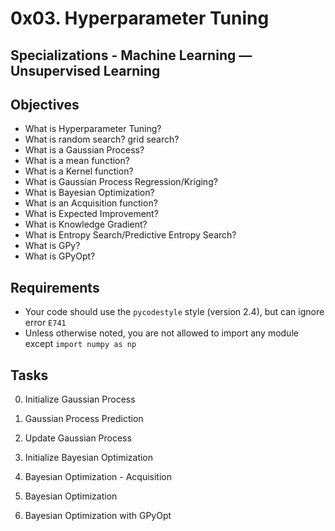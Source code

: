 # 0x03. Hyperparameter Tuning
## Specializations - Machine Learning ― Unsupervised Learning
## Objectives
* What is Hyperparameter Tuning?
* What is random search? grid search?
* What is a Gaussian Process?
* What is a mean function?
* What is a Kernel function?
* What is Gaussian Process Regression/Kriging?
* What is Bayesian Optimization?
* What is an Acquisition function?
* What is Expected Improvement?
* What is Knowledge Gradient?
* What is Entropy Search/Predictive Entropy Search?
* What is GPy?
* What is GPyOpt?

## Requirements
* Your code should use the `pycodestyle` style (version 2.4), but can ignore error `E741`
* Unless otherwise noted, you are not allowed to import any module except `import numpy as np`

## Tasks
0. Initialize Gaussian Process

1. Gaussian Process Prediction

2. Update Gaussian Process

3. Initialize Bayesian Optimization

4. Bayesian Optimization - Acquisition

5. Bayesian Optimization

6. Bayesian Optimization with GPyOpt
